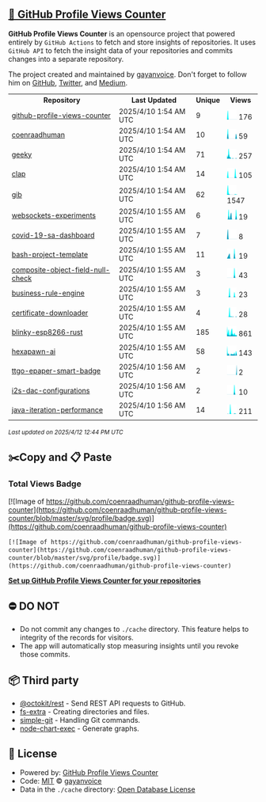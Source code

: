 ## [🚀 GitHub Profile Views Counter](https://github.com/gayanvoice/github-profile-views-counter)
**GitHub Profile Views Counter** is an opensource project that powered entirely by  `GitHub Actions` to fetch and store insights of repositories.
It uses `GitHub API` to fetch the insight data of your repositories and commits changes into a separate repository.

The project created and maintained by [gayanvoice](https://github.com/gayanvoice). Don't forget to follow him on [GitHub](https://github.com/gayanvoice), [Twitter](https://twitter.com/gayanvoice), and [Medium](https://gayanvoice.medium.com/).

<table>
	<tr>
		<th>
			Repository
		</th>
		<th>
			Last Updated
		</th>
		<th>
			Unique
		</th>
		<th>
			Views
		</th>
	</tr>
	<tr>
		<td>
			<a href="https://github.com/coenraadhuman/github-profile-views-counter/tree/master/readme/747650218/year.md">
				github-profile-views-counter
			</a>
		</td>
		<td>
			2025/4/10 1:54 AM UTC
		</td>
		<td>
			9
		</td>
		<td>
			<img alt="Response time graph" src="https://github.com/coenraadhuman/github-profile-views-counter/raw/master/graph/747650218/small/year.png" height="20"> 176
		</td>
	</tr>
	<tr>
		<td>
			<a href="https://github.com/coenraadhuman/github-profile-views-counter/tree/master/readme/556302213/year.md">
				coenraadhuman
			</a>
		</td>
		<td>
			2025/4/10 1:54 AM UTC
		</td>
		<td>
			10
		</td>
		<td>
			<img alt="Response time graph" src="https://github.com/coenraadhuman/github-profile-views-counter/raw/master/graph/556302213/small/year.png" height="20"> 59
		</td>
	</tr>
	<tr>
		<td>
			<a href="https://github.com/coenraadhuman/github-profile-views-counter/tree/master/readme/744475921/year.md">
				geeky
			</a>
		</td>
		<td>
			2025/4/10 1:54 AM UTC
		</td>
		<td>
			71
		</td>
		<td>
			<img alt="Response time graph" src="https://github.com/coenraadhuman/github-profile-views-counter/raw/master/graph/744475921/small/year.png" height="20"> 257
		</td>
	</tr>
	<tr>
		<td>
			<a href="https://github.com/coenraadhuman/github-profile-views-counter/tree/master/readme/615996695/year.md">
				clap
			</a>
		</td>
		<td>
			2025/4/10 1:54 AM UTC
		</td>
		<td>
			14
		</td>
		<td>
			<img alt="Response time graph" src="https://github.com/coenraadhuman/github-profile-views-counter/raw/master/graph/615996695/small/year.png" height="20"> 105
		</td>
	</tr>
	<tr>
		<td>
			<a href="https://github.com/coenraadhuman/github-profile-views-counter/tree/master/readme/613868422/year.md">
				gib
			</a>
		</td>
		<td>
			2025/4/10 1:54 AM UTC
		</td>
		<td>
			62
		</td>
		<td>
			<img alt="Response time graph" src="https://github.com/coenraadhuman/github-profile-views-counter/raw/master/graph/613868422/small/year.png" height="20"> 1547
		</td>
	</tr>
	<tr>
		<td>
			<a href="https://github.com/coenraadhuman/github-profile-views-counter/tree/master/readme/262420384/year.md">
				websockets-experiments
			</a>
		</td>
		<td>
			2025/4/10 1:55 AM UTC
		</td>
		<td>
			6
		</td>
		<td>
			<img alt="Response time graph" src="https://github.com/coenraadhuman/github-profile-views-counter/raw/master/graph/262420384/small/year.png" height="20"> 19
		</td>
	</tr>
	<tr>
		<td>
			<a href="https://github.com/coenraadhuman/github-profile-views-counter/tree/master/readme/249761940/year.md">
				covid-19-sa-dashboard
			</a>
		</td>
		<td>
			2025/4/10 1:55 AM UTC
		</td>
		<td>
			7
		</td>
		<td>
			<img alt="Response time graph" src="https://github.com/coenraadhuman/github-profile-views-counter/raw/master/graph/249761940/small/year.png" height="20"> 8
		</td>
	</tr>
	<tr>
		<td>
			<a href="https://github.com/coenraadhuman/github-profile-views-counter/tree/master/readme/426155262/year.md">
				bash-project-template
			</a>
		</td>
		<td>
			2025/4/10 1:55 AM UTC
		</td>
		<td>
			11
		</td>
		<td>
			<img alt="Response time graph" src="https://github.com/coenraadhuman/github-profile-views-counter/raw/master/graph/426155262/small/year.png" height="20"> 19
		</td>
	</tr>
	<tr>
		<td>
			<a href="https://github.com/coenraadhuman/github-profile-views-counter/tree/master/readme/380290295/year.md">
				composite-object-field-null-check
			</a>
		</td>
		<td>
			2025/4/10 1:55 AM UTC
		</td>
		<td>
			3
		</td>
		<td>
			<img alt="Response time graph" src="https://github.com/coenraadhuman/github-profile-views-counter/raw/master/graph/380290295/small/year.png" height="20"> 43
		</td>
	</tr>
	<tr>
		<td>
			<a href="https://github.com/coenraadhuman/github-profile-views-counter/tree/master/readme/370300711/year.md">
				business-rule-engine
			</a>
		</td>
		<td>
			2025/4/10 1:55 AM UTC
		</td>
		<td>
			3
		</td>
		<td>
			<img alt="Response time graph" src="https://github.com/coenraadhuman/github-profile-views-counter/raw/master/graph/370300711/small/year.png" height="20"> 23
		</td>
	</tr>
	<tr>
		<td>
			<a href="https://github.com/coenraadhuman/github-profile-views-counter/tree/master/readme/343673171/year.md">
				certificate-downloader
			</a>
		</td>
		<td>
			2025/4/10 1:55 AM UTC
		</td>
		<td>
			4
		</td>
		<td>
			<img alt="Response time graph" src="https://github.com/coenraadhuman/github-profile-views-counter/raw/master/graph/343673171/small/year.png" height="20"> 28
		</td>
	</tr>
	<tr>
		<td>
			<a href="https://github.com/coenraadhuman/github-profile-views-counter/tree/master/readme/326823375/year.md">
				blinky-esp8266-rust
			</a>
		</td>
		<td>
			2025/4/10 1:55 AM UTC
		</td>
		<td>
			185
		</td>
		<td>
			<img alt="Response time graph" src="https://github.com/coenraadhuman/github-profile-views-counter/raw/master/graph/326823375/small/year.png" height="20"> 861
		</td>
	</tr>
	<tr>
		<td>
			<a href="https://github.com/coenraadhuman/github-profile-views-counter/tree/master/readme/229612747/year.md">
				hexapawn-ai
			</a>
		</td>
		<td>
			2025/4/10 1:55 AM UTC
		</td>
		<td>
			58
		</td>
		<td>
			<img alt="Response time graph" src="https://github.com/coenraadhuman/github-profile-views-counter/raw/master/graph/229612747/small/year.png" height="20"> 143
		</td>
	</tr>
	<tr>
		<td>
			<a href="https://github.com/coenraadhuman/github-profile-views-counter/tree/master/readme/230338574/year.md">
				ttgo-epaper-smart-badge
			</a>
		</td>
		<td>
			2025/4/10 1:56 AM UTC
		</td>
		<td>
			2
		</td>
		<td>
			<img alt="Response time graph" src="https://github.com/coenraadhuman/github-profile-views-counter/raw/master/graph/230338574/small/year.png" height="20"> 2
		</td>
	</tr>
	<tr>
		<td>
			<a href="https://github.com/coenraadhuman/github-profile-views-counter/tree/master/readme/179843590/year.md">
				i2s-dac-configurations
			</a>
		</td>
		<td>
			2025/4/10 1:56 AM UTC
		</td>
		<td>
			2
		</td>
		<td>
			<img alt="Response time graph" src="https://github.com/coenraadhuman/github-profile-views-counter/raw/master/graph/179843590/small/year.png" height="20"> 10
		</td>
	</tr>
	<tr>
		<td>
			<a href="https://github.com/coenraadhuman/github-profile-views-counter/tree/master/readme/749360667/year.md">
				java-iteration-performance
			</a>
		</td>
		<td>
			2025/4/10 1:56 AM UTC
		</td>
		<td>
			14
		</td>
		<td>
			<img alt="Response time graph" src="https://github.com/coenraadhuman/github-profile-views-counter/raw/master/graph/749360667/small/year.png" height="20"> 211
		</td>
	</tr>
</table>

<small><i>Last updated on 2025/4/12 12:44 PM UTC</i></small>

## ✂️Copy and 📋 Paste
### Total Views Badge
[![Image of https://github.com/coenraadhuman/github-profile-views-counter](https://github.com/coenraadhuman/github-profile-views-counter/blob/master/svg/profile/badge.svg)](https://github.com/coenraadhuman/github-profile-views-counter)

```readme
[![Image of https://github.com/coenraadhuman/github-profile-views-counter](https://github.com/coenraadhuman/github-profile-views-counter/blob/master/svg/profile/badge.svg)](https://github.com/coenraadhuman/github-profile-views-counter)
```
[**Set up GitHub Profile Views Counter for your repositories**](https://github.com/gayanvoice/github-profile-views-counter)
## ⛔ DO NOT
- Do not commit any changes to `./cache` directory. This feature helps to integrity of the records for visitors.
- The app will automatically stop measuring insights until you revoke those commits.
## 📦 Third party

- [@octokit/rest](https://www.npmjs.com/package/@octokit/rest) - Send REST API requests to GitHub.
- [fs-extra](https://www.npmjs.com/package/fs-extra) - Creating directories and files.
- [simple-git](https://www.npmjs.com/package/simple-git) - Handling Git commands.
- [node-chart-exec](https://www.npmjs.com/package/node-chart-exec) - Generate graphs.
## 📄 License
- Powered by: [GitHub Profile Views Counter](https://github.com/gayanvoice/github-profile-views-counter)
- Code: [MIT](./LICENSE) © [gayanvoice](https://github.com/gayanvoice)
- Data in the `./cache` directory: [Open Database License](https://opendatacommons.org/licenses/odbl/1-0/)